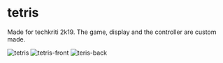 # tetris

Made for techkriti 2k19. The game, display and the controller are custom made.

![tetris](https://media.giphy.com/media/Pi0JeErQdfmiKcRkZD/giphy.gif)
![tetris-front](https://imgur.com/a/mCoXQVo)
![teris-back](https://imgur.com/a/Y3VPD6B)
